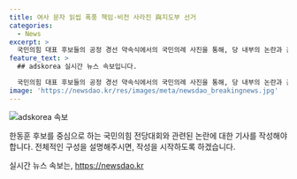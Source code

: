 ```yaml
---
title: 여사 문자 읽씹 폭풍 책임·비전 사라진 與지도부 선거
categories:
  - News
excerpt: >
  국민의힘 대표 후보들의 공정 경선 약속식에서의 국민의례 사진을 통해, 당 내부의 논란과 혼란을 야기한 읽씹 논란과 원외 당원협의회 운영위원장 연판장 추진설에 대한 사안을 다룬 기사입니다. 국민의힘의 전당대회를 뒤흔든 논란에 대한 선거관리위원회의 강한 경고와 후보들의 대응, 정책 담론의 부재 등 전당대회의 혼란과 실망감을 다루고 있습니다. 이 같은 상황이 전당대회의 건설적인 논의와 당 내 협력의 부재에 초점을 맞춘 논란을 야기하고 있다고 비판과 분석이 제시되고 있습니다.
feature_text: >
  ## adskorea 실시간 뉴스 속보입니다.

  국민의힘 대표 후보들의 공정 경선 약속식에서의 국민의례 사진을 통해, 당 내부의 논란과 혼란을 야기한 읽씹 논란과 원외 당원협의회 운영위원장 연판장 추진설에 대한 사안을 다룬 기사입니다. 국민의힘의 전당대회를 뒤흔든 논란에 대한 선거관리위원회의 강한 경고와 후보들의 대응, 정책 담론의 부재 등 전당대회의 혼란과 실망감을 다루고 있습니다. 이 같은 상황이 전당대회의 건설적인 논의와 당 내 협력의 부재에 초점을 맞춘 논란을 야기하고 있다고 비판과 분석이 제시되고 있습니다.
image: 'https://newsdao.kr/res/images/meta/newsdao_breakingnews.jpg'
---
```


<p><img src="https://newsdao.kr/res/images/meta/newsdao_breakingnews.jpg" alt="adskorea 속보" /></p>

<p>한동훈 후보를 중심으로 하는 국민의힘 전당대회와 관련된 논란에 대한 기사를 작성해야 합니다. 전체적인 구성을 설명해주시면, 작성을 시작하도록 하겠습니다.</p>
실시간 뉴스 속보는, <a href="https://newsdao.kr" rel="dofollow">https://newsdao.kr</a>


